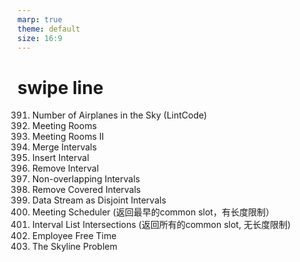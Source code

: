 ```yaml
---
marp: true
theme: default
size: 16:9
---
```

# swipe line
391. Number of Airplanes in the Sky (LintCode)
252. Meeting Rooms
253. Meeting Rooms II
56. Merge Intervals
57. Insert Interval
1272. Remove Interval
435. Non-overlapping Intervals
1288. Remove Covered Intervals
352. Data Stream as Disjoint Intervals
1229. Meeting Scheduler (返回最早的common slot，有长度限制）
986. Interval List Intersections (返回所有的common slot, 无长度限制)
759. Employee Free Time
218. The Skyline Problem
